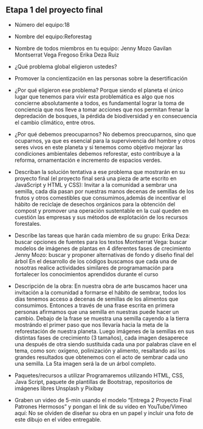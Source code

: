 ## Etapa 1 del proyecto final

- Número del equipo:18
- Nombre del equipo:Reforestag
- Nombre de todos miembros en tu equipo:
Jenny Mozo Gavilan
Montserrat Vega Fregoso
Erika Deza Ruiz

- ¿Qué problema global eligieron ustedes?
- Promover la concientización en las personas sobre la desertificación
- ¿Por qué eligieron ese problema? Porque siendo el planeta el único lugar que tenemos para vivir esta problemática es algo que nos concierne absolutamente a todos, es fundamental lograr la toma de conciencia que nos lleve a tomar acciones que nos permitan frenar la depredación de bosques, la pérdida de biodiversidad y en consecuencia el cambio climático, entre otros.
- ¿Por qué debemos preocuparnos? No debemos preocuparnos, sino que ocuparnos, ya que es esencial para la supervivencia del hombre y otros seres vivos en este planeta y si tenemos como objetivo mejorar las condiciones ambientales debemos reforestar, esto contribuye a la reforma, ornamentación e incremento de espacios verdes.

- Describan la solución tentativa a ese problema que mostrarán en su proyecto final (el proyecto final será una pieza de arte escrito en JavaScript y HTML y CSS): Invitar a la comunidad a sembrar una semilla, cada día pasan por nuestras manos decenas de semillas de los frutos y otros comestibles que consumimos,además de incentivar el hábito de reciclaje de desechos orgánicos para la obtención del compost y promover una operación sustentable en la cual queden en cuestión las empresas y sus métodos de explotación de los recursos forestales.

- Describe las tareas que harán cada miembro de su grupo:
Erika Deza: buscar opciones de fuentes para los textos
Montserrat Vega: buscar modelos de imágenes de plantas en 4 diferentes fases de crecimiento
Jenny Mozo: buscar y proponer alternativas de fondo y diseño final del árbol
En el desarrollo de los códigos buscamos que cada una de nosotras realice actividades similares de programamación para fortalecer los conocimientos aprendidos durante el curso

- Descripción de la obra: 
En nuestra obra de arte buscamos hacer una invitación a la comunidad a formarse el hábito de sembrar, todos los días tenemos acceso a decenas de semillas de los alimentos que consumimos. Entonces a través de una frase escrita en primera personas afirmamos que  una semilla en nuestras puede hacer un cambio. Debajo de la frase se muestra una semilla cayendo a la tierra mostrándo el primer paso que nos llevaría hacia la meta de la reforestación de nuestra planeta. Luego imágenes de la semillas en sus distintas fases de crecimiento (3 tamaños), cada imagen desaperece una después de otra siendo sustituida cada una por palabras clave en el tema, como son: oxígeno, polinización y alimento, resaltando así los grandes resultados que obtenemos con el acto de sembrar cada uno una semilla. La 5ta imagen será la de un árbol completo.

- Paquetes/recursos a utilizar
Programaremos utilizando HTML, CSS, Java Script, paquete de plantillas de Bootstrap, repositorios de imágenes libres Unsplash y Pixibay

- Graben un video de 5-min usando el modelo “Entrega 2 Proyecto Final Patrones Hermosos” y pongan el link de su vídeo en YouTube/Vimeo aquí:
No se olviden de diseñar su obra en un papel y incluir una foto de este dibujo en el vídeo entregable.

